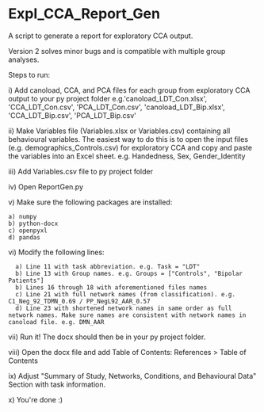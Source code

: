 # Expl_CCA_Report_Gen
A script to generate a report for exploratory CCA output.

Version 2 solves minor bugs and is compatible with multiple group analyses.

Steps to run:

i) Add canoload, CCA, and PCA files for each group from exploratory CCA output to your py project folder
    e.g.'canoload_LDT_Con.xlsx', 'CCA_LDT_Con.csv', 'PCA_LDT_Con.csv', 'canoload_LDT_Bip.xlsx', 'CCA_LDT_Bip.csv', 'PCA_LDT_Bip.csv'

ii) Make Variables file (Variables.xlsx or Variables.csv) containing all behavioural variables. The easiest way to do this is to open the input files (e.g. demographics_Controls.csv) for exploratory CCA and copy and paste the variables into an Excel sheet. 
    e.g. Handedness, Sex, Gender_Identity
    
iii) Add Variables.csv file to py project folder

iv) Open ReportGen.py

v) Make sure the following packages are installed:

    a) numpy
    b) python-docx
    c) openpyxl
    d) pandas
  
vi) Modify the following lines:

      a) Line 11 with task abbreviation. e.g. Task = "LDT"
      b) Line 13 with Group names. e.g. Groups = ["Controls", "Bipolar Patients"]
      b) Lines 16 through 18 with aforementioned files names
      c) Line 21 with full network names (from classification). e.g. C1_Neg_92_TDMN_0.69 / PP_NegL92_AAR_0.57
      d) Line 23 with shortened network names in same order as full network names. Make sure names are consistent with network names in canoload file. e.g. DMN_AAR
 
vii) Run it! The docx should then be in your py project folder.

viii) Open the docx file and add Table of Contents: References > Table of Contents

ix) Adjust "Summary of Study, Networks, Conditions, and Behavioural Data" Section with task information.

x) You're done :)

